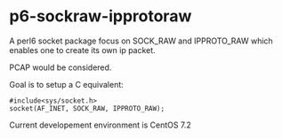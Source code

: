# p6-sockraw-ipprotoraw

A perl6 socket package focus on SOCK_RAW and IPPROTO_RAW which enables one to create its own ip packet.

PCAP would be considered.

Goal is to setup a C equivalent:

	#include<sys/socket.h>
	socket(AF_INET, SOCK_RAW, IPPROTO_RAW);


Current developement environment is CentOS 7.2

